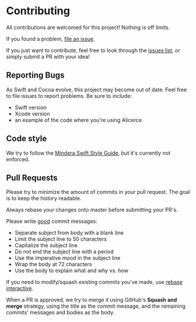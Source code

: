 # Contributing

All contributions are welcomed for this project! Nothing is off limits.

If you found a problem, [file an issue](https://github.com/Mindera/Alicerce/issues/new).

If you just want to contribute, feel free to look through the [issues
list](https://github.com/Mindera/Alicerce/issues), or
simply submit a PR with your idea!

## Reporting Bugs

As Swift and Cocoa evolve, this project may become out of date. Feel free to file issues to report problems. Be sure to include:

- Swift version
- Xcode version
- an example of the code where you're using Alicerce

## Code style

We try to follow the [Mindera Swift Style Guide](https://github.com/Mindera/swift-style-guide), but it's currently not enforced.

## Pull Requests

Please try to minimize the amount of commits in your pull request. 
The goal is to keep the history readable.

Always rebase your changes onto master before submitting your PR's.

Please write [good](http://chris.beams.io/posts/git-commit/) commit messages:

  - Separate subject from body with a blank line
  - Limit the subject line to 50 characters
  - Capitalize the subject line
  - Do not end the subject line with a period
  - Use the imperative mood in the subject line
  - Wrap the body at 72 characters
  - Use the body to explain what and why vs. how

If you need to modify/squash existing commits you've made, use [rebase
interactive](https://git-scm.com/book/en/v2/Git-Tools-Rewriting-History).

When a PR is approved, we try to merge it using GitHub's **Squash and merge** strategy, using the title as the commit message, and the remaining commits' messages and bodies as the body.

